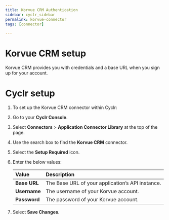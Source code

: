 ```yaml
---
title: Korvue CRM Authentication
sidebar: cyclr_sidebar
permalink: korvue-connector
tags: [connector]

---
```


# Korvue CRM setup

Korvue CRM provides you with credentials and a base URL when you sign up for your account.

# Cyclr setup

1. To set up the Korvue CRM connector within Cyclr:

2. Go to your **Cyclr Console**.

3. Select **Connectors** > **Application Connector Library** at the top of the page.

4. Use the search box to find the **Korvue CRM** connector.

5. Select the **Setup Required** icon.

6. Enter the below values:

   | Value        | Description                                      |
   | :----------- | :----------------------------------------------- |
   | **Base URL** | The Base URL of your application’s API instance. |
   | **Username** | The username of your Korvue account.             |
   | **Password** | The password of your Korvue account.             |

7. Select **Save Changes**.

